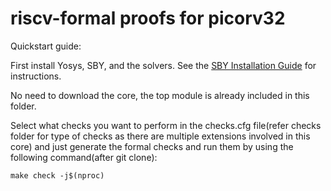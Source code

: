 
riscv-formal proofs for picorv32
================================

Quickstart guide:

First install Yosys, SBY, and the solvers. See the 
[SBY Installation Guide](https://yosyshq.readthedocs.io/projects/sby/en/latest/install.html)
for instructions. 

No need to download the core, the top module is already included in this folder. 

Select what checks you want to perform in the checks.cfg file(refer checks folder for type of checks as there are multiple extensions involved in this core) and just generate the formal checks and run them by using the following command(after git clone):

```
make check -j$(nproc)
```

